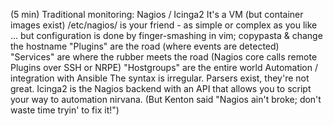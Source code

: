 (5 min) Traditional monitoring: Nagios / Icinga2
        It's a VM (but container images exist)
        /etc/nagios/ is your friend - as simple or complex as you like
        ... but configuration is done by finger-smashing in vim; copypasta & change the hostname
        "Plugins" are the road (where events are detected)
        "Services" are where the rubber meets the road (Nagios core calls remote Plugins over SSH or NRPE)
        "Hostgroups" are the entire world
         Automation / integration with Ansible
            The syntax is irregular. Parsers exist, they're not great.
            Icinga2 is the Nagios backend with an API that allows you to script your way to automation nirvana. (But Kenton said "Nagios ain't broke; don't waste time tryin' to fix it!") 